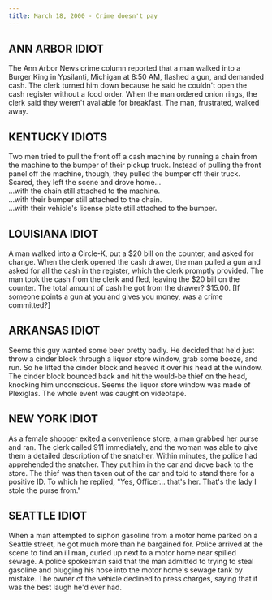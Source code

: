 ```yaml
---
title: March 18, 2000 - Crime doesn't pay
---
```

## ANN ARBOR IDIOT
The Ann Arbor News crime column reported that a man walked into a Burger King in Ypsilanti, Michigan at 8:50 AM, flashed a gun, and demanded cash. The clerk turned him down because he said he couldn't open the cash register without a food order. When the man ordered onion rings, the clerk said they weren't available for breakfast. The man, frustrated, walked away.

## KENTUCKY IDIOTS
Two men tried to pull the front off a cash machine by running a chain from the machine to the bumper of their pickup truck. Instead of pulling the front panel off the machine, though, they pulled the bumper off their truck. Scared, they left the scene and drove home...\
...with the chain still attached to the machine.\
...with their bumper still attached to the chain.\
...with their vehicle's license plate still attached to the bumper.

## LOUISIANA IDIOT
A man walked into a Circle-K, put a $20 bill on the counter, and asked for change. When the clerk opened the cash drawer, the man pulled a gun and asked for all the cash in the register, which the clerk promptly provided. The man took the cash from the clerk and fled, leaving the $20 bill on the counter. The total amount of cash he got from the drawer? $15.00. [If someone points a gun at you and gives you money, was a crime committed?]

## ARKANSAS IDIOT
Seems this guy wanted some beer pretty badly. He decided that he'd just throw a cinder block through a liquor store window, grab some booze, and run. So he lifted the cinder block and heaved it over his head at the window. The cinder block bounced back and hit the would-be thief on the head, knocking him unconscious. Seems the liquor store window was made of Plexiglas. The whole event was caught on videotape.

## NEW YORK IDIOT
As a female shopper exited a convenience store, a man grabbed her purse and ran. The clerk called 911 immediately, and the woman was able to give them a detailed description of the snatcher. Within minutes, the police had apprehended the snatcher. They put him in the car and drove back to the store. The thief was then taken out of the car and told to stand there for a positive ID. To which he replied, "Yes, Officer... that's her. That's the lady I stole the purse from."

## SEATTLE IDIOT
When a man attempted to siphon gasoline from a motor home parked on a Seattle street, he got much more than he bargained for. Police arrived at the scene to find an ill man, curled up next to a motor home near spilled sewage. A police spokesman said that the man admitted to trying to steal gasoline and plugging his hose into the motor home's sewage tank by mistake. The owner of the vehicle declined to press charges, saying that it was the best laugh he'd ever had.